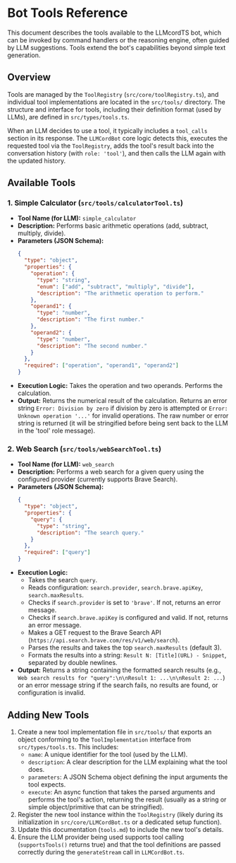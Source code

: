 # Bot Tools Reference

This document describes the tools available to the LLMcordTS bot, which can be invoked by command handlers or the reasoning engine, often guided by LLM suggestions. Tools extend the bot's capabilities beyond simple text generation.

## Overview

Tools are managed by the `ToolRegistry` (`src/core/toolRegistry.ts`), and individual tool implementations are located in the `src/tools/` directory. The structure and interface for tools, including their definition format (used by LLMs), are defined in `src/types/tools.ts`.

When an LLM decides to use a tool, it typically includes a `tool_calls` section in its response. The `LLMCordBot` core logic detects this, executes the requested tool via the `ToolRegistry`, adds the tool's result back into the conversation history (with `role: 'tool'`), and then calls the LLM again with the updated history.

## Available Tools

### 1. Simple Calculator (`src/tools/calculatorTool.ts`)

*   **Tool Name (for LLM):** `simple_calculator`
*   **Description:** Performs basic arithmetic operations (add, subtract, multiply, divide).
*   **Parameters (JSON Schema):**
    ```json
    {
      "type": "object",
      "properties": {
        "operation": {
          "type": "string",
          "enum": ["add", "subtract", "multiply", "divide"],
          "description": "The arithmetic operation to perform."
        },
        "operand1": {
          "type": "number",
          "description": "The first number."
        },
        "operand2": {
          "type": "number",
          "description": "The second number."
        }
      },
      "required": ["operation", "operand1", "operand2"]
    }
    ```
*   **Execution Logic:** Takes the operation and two operands. Performs the calculation.
*   **Output:** Returns the numerical result of the calculation. Returns an error string `Error: Division by zero` if division by zero is attempted or `Error: Unknown operation '...'` for invalid operations. The raw number or error string is returned (it will be stringified before being sent back to the LLM in the 'tool' role message).

### 2. Web Search (`src/tools/webSearchTool.ts`)

*   **Tool Name (for LLM):** `web_search`
*   **Description:** Performs a web search for a given query using the configured provider (currently supports Brave Search).
*   **Parameters (JSON Schema):**
    ```json
    {
      "type": "object",
      "properties": {
        "query": {
          "type": "string",
          "description": "The search query."
        }
      },
      "required": ["query"]
    }
    ```
*   **Execution Logic:**
    *   Takes the search `query`.
    *   Reads configuration: `search.provider`, `search.brave.apiKey`, `search.maxResults`.
    *   Checks if `search.provider` is set to `'brave'`. If not, returns an error message.
    *   Checks if `search.brave.apiKey` is configured and valid. If not, returns an error message.
    *   Makes a GET request to the Brave Search API (`https://api.search.brave.com/res/v1/web/search`).
    *   Parses the results and takes the top `search.maxResults` (default 3).
    *   Formats the results into a string: `Result N: [Title](URL) - Snippet`, separated by double newlines.
*   **Output:** Returns a string containing the formatted search results (e.g., `Web search results for "query":\n\nResult 1: ...\n\nResult 2: ...`) or an error message string if the search fails, no results are found, or configuration is invalid.

## Adding New Tools

1.  Create a new tool implementation file in `src/tools/` that exports an object conforming to the `ToolImplementation` interface from `src/types/tools.ts`. This includes:
    *   `name`: A unique identifier for the tool (used by the LLM).
    *   `description`: A clear description for the LLM explaining what the tool does.
    *   `parameters`: A JSON Schema object defining the input arguments the tool expects.
    *   `execute`: An async function that takes the parsed arguments and performs the tool's action, returning the result (usually as a string or simple object/primitive that can be stringified).
2.  Register the new tool instance within the `ToolRegistry` (likely during its initialization in `src/core/LLMCordBot.ts` or a dedicated setup function).
3.  Update this documentation (`tools.md`) to include the new tool's details.
4.  Ensure the LLM provider being used supports tool calling (`supportsTools()` returns true) and that the tool definitions are passed correctly during the `generateStream` call in `LLMCordBot.ts`.
